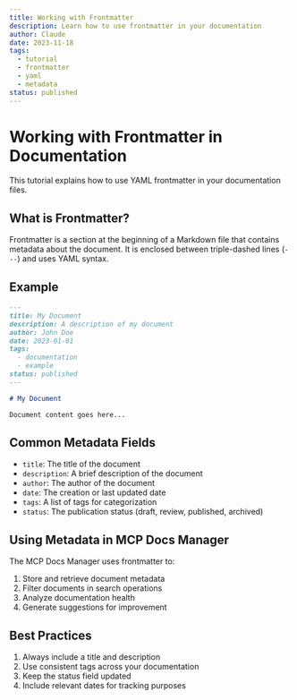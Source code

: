 ```yaml
---
title: Working with Frontmatter
description: Learn how to use frontmatter in your documentation
author: Claude
date: 2023-11-18
tags:
  - tutorial
  - frontmatter
  - yaml
  - metadata
status: published
---
```


# Working with Frontmatter in Documentation

This tutorial explains how to use YAML frontmatter in your documentation files.

## What is Frontmatter?

Frontmatter is a section at the beginning of a Markdown file that contains metadata about the document. It is enclosed between triple-dashed lines (`---`) and uses YAML syntax.

## Example

```markdown
---
title: My Document
description: A description of my document
author: John Doe
date: 2023-01-01
tags:
  - documentation
  - example
status: published
---

# My Document

Document content goes here...
```

## Common Metadata Fields

- `title`: The title of the document
- `description`: A brief description of the document
- `author`: The author of the document
- `date`: The creation or last updated date
- `tags`: A list of tags for categorization
- `status`: The publication status (draft, review, published, archived)

## Using Metadata in MCP Docs Manager

The MCP Docs Manager uses frontmatter to:

1. Store and retrieve document metadata
2. Filter documents in search operations
3. Analyze documentation health
4. Generate suggestions for improvement

## Best Practices

1. Always include a title and description
2. Use consistent tags across your documentation
3. Keep the status field updated
4. Include relevant dates for tracking purposes